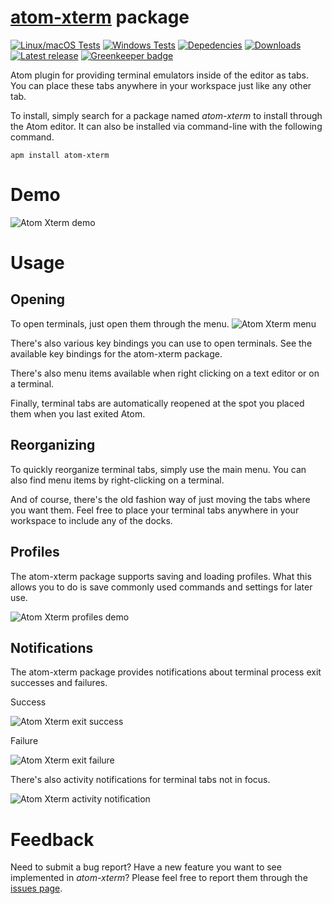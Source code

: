 # [atom-xterm](https://atom.io/packages/atom-xterm) package

[![Linux/macOS Tests](https://img.shields.io/travis/amejia1/atom-xterm/master.svg?label=Linux/macOS+Tests)](https://travis-ci.org/amejia1/atom-xterm)
[![Windows Tests](https://img.shields.io/appveyor/ci/amejia1/atom-xterm/master.svg?label=Windows+Tests)](https://ci.appveyor.com/project/amejia1/atom-xterm)
[![Depedencies](https://img.shields.io/david/amejia1/atom-xterm.svg)](https://david-dm.org/amejia1/atom-xterm)
[![Downloads](https://img.shields.io/apm/dm/atom-xterm.svg)](https://atom.io/packages/atom-xterm)
[![Latest release](https://img.shields.io/apm/v/atom-xterm.svg)](https://atom.io/packages/atom-xterm)
[![Greenkeeper badge](https://badges.greenkeeper.io/amejia1/atom-xterm.svg)](https://greenkeeper.io/)

Atom plugin for providing terminal emulators inside of the editor as tabs.
You can place these tabs anywhere in your workspace just like any other tab.

To install, simply search for a package named *atom-xterm* to install through
the Atom editor. It can also be installed via command-line with the following
command.

```
apm install atom-xterm
```

# Demo
![Atom Xterm demo](https://raw.githubusercontent.com/amejia1/atom-xterm/edf0e819656ccc832d899d57d8d23b2c3c5b5614/resources/atom-xterm-demo.gif)

# Usage

## Opening
To open terminals, just open them through the menu.
![Atom Xterm menu](https://raw.githubusercontent.com/amejia1/atom-xterm/master/resources/atom-xterm-menu.png)

There's also various key bindings you can use to open terminals. See the
available key bindings for the atom-xterm package.

There's also menu items available when right clicking on a text editor or on
a terminal.

Finally, terminal tabs are automatically reopened at the spot you placed them
when you last exited Atom.

## Reorganizing
To quickly reorganize terminal tabs, simply use the main menu. You can also
find menu items by right-clicking on a terminal.

And of course, there's the old fashion way of just moving the tabs where you
want them. Feel free to place your terminal tabs anywhere in your workspace to
include any of the docks.

## Profiles
The atom-xterm package supports saving and loading profiles. What this allows
you to do is save commonly used commands and settings for later use.

![Atom Xterm profiles demo](https://raw.githubusercontent.com/amejia1/atom-xterm/master/resources/atom-xterm-profiles-demo.gif)

## Notifications
The atom-xterm package provides notifications about terminal process exit
successes and failures.

Success

![Atom Xterm exit success](https://raw.githubusercontent.com/amejia1/atom-xterm/master/resources/atom-xterm-exit-success.png)

Failure

![Atom Xterm exit failure](https://raw.githubusercontent.com/amejia1/atom-xterm/master/resources/atom-xterm-exit-failure.png)

There's also activity notifications for terminal tabs not in focus.

![Atom Xterm activity notification](https://raw.githubusercontent.com/amejia1/atom-xterm/master/resources/atom-xterm-activity-notification.png)

# Feedback
Need to submit a bug report? Have a new feature you want to see implemented in
*atom-xterm*? Please feel free to report them through the
[issues page](https://github.com/amejia1/atom-xterm/issues).
